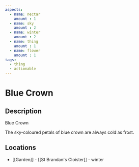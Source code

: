 ```yaml
---
aspects: 
  - name: nectar
    amount : 1
  - name: sky
    amount : 2
  - name: winter
    amount : 2
  - name: thing
    amount : 1
  - name: flower
    amount : 1
tags:
  - thing
  - actionable
---
```


# Blue Crown

## Description
Blue Crown

The sky-coloured petals of blue crown are always cold as frost.
## Locations
- [[Garden]] - [[St Brandan's Cloister]] - winter
